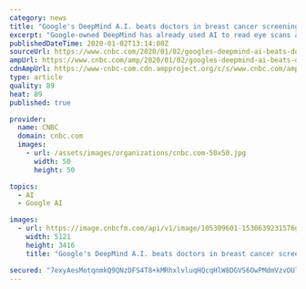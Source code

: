 ```yaml
---
category: news
title: "Google's DeepMind A.I. beats doctors in breast cancer screening trial"
excerpt: "Google-owned DeepMind has already used AI to read eye scans and spot neck cancer. Artificial Intelligence (AI) powered by Google's DeepMind algorithm may be more accurate at spotting breast cancer ..."
publishedDateTime: 2020-01-02T13:14:00Z
sourceUrl: https://www.cnbc.com/2020/01/02/googles-deepmind-ai-beats-doctors-in-breast-cancer-screening-trial.html
ampUrl: https://www.cnbc.com/amp/2020/01/02/googles-deepmind-ai-beats-doctors-in-breast-cancer-screening-trial.html
cdnAmpUrl: https://www-cnbc-com.cdn.ampproject.org/c/s/www.cnbc.com/amp/2020/01/02/googles-deepmind-ai-beats-doctors-in-breast-cancer-screening-trial.html
type: article
quality: 89
heat: 89
published: true

provider:
  name: CNBC
  domain: cnbc.com
  images:
    - url: /assets/images/organizations/cnbc.com-50x50.jpg
      width: 50
      height: 50

topics:
  - AI
  - Google AI

images:
  - url: https://image.cnbcfm.com/api/v1/image/105309601-1530639231576gettyimages-906007030.jpeg?v=1531154587
    width: 5121
    height: 3416
    title: "Google's DeepMind A.I. beats doctors in breast cancer screening trial"

secured: "7exyAesMotqnmkQ9QNzDFS4T8+kMRhxlvluqHQcqHlW8DGVS6OwPMdmVzvOUldRHv6VTtB5AaRMVdDaLqtWM6Ax84BVTWN1+KeJe6mpR5z+uhxvb94xnM/wzkmXdes3Y/doeJBWgaAqvtSvT6NnNWLWQoWSBd/T9Jne9JuhdybEU711iOVtprKIfIoCt6kn/LxVo7G7xtAXwn6oamf9ygvMwDRM5LF5JnZrgjm9LPgGjj+mq2vX38ylQiD5wJmyJcwJV8OYNQ4TmMwulDb3wjzd86mxdPeqGpLgOSrGGHvltlHNNO8MDeLRJdOwpPa5n;CWftm+MpIsVyCg8i/DTeFA=="
---
```



